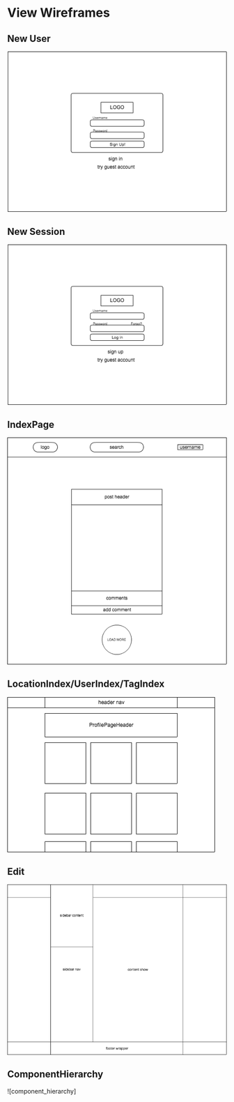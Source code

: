 # View Wireframes

## New User
![signup]

## New Session
![Login]

## IndexPage
![index_page]

## LocationIndex/UserIndex/TagIndex
![show_index]

## Edit
![edit]

## ComponentHierarchy
![component_hierarchy]

[signup]: ./wireframes/signup.png
[Login]: ./wireframes/Login.png
[index_page]: ./wireframes/index_page.png
[show_index]: ./wireframes/user_location_tag_show_page.png
[edit]: ./wireframes/edit_page.png
[component-heirarchy]: ./wireframes/component_hierarchy.png
